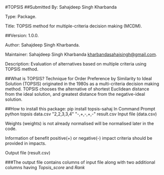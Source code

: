 #TOPSIS
##Submitted By: Sahajdeep Singh Kharbanda

Type: Package.

Title: TOPSIS method for multiple-criteria decision making (MCDM).

##Version: 1.0.0.

Author: Sahajdeep Singh Kharbanda.

Maintainer: Sahajdeep Singh Kharbanda kharbandasahajsingh@gmail.com.

Description: Evaluation of alternatives based on multiple criteria using TOPSIS method.

##What is TOPSIS?
Technique for Order Preference by Similarity to Ideal Solution (TOPSIS) originated in the 1980s as a multi-criteria decision making method. TOPSIS chooses the alternative of shortest Euclidean distance from the ideal solution, and greatest distance from the negative-ideal solution.


##How to install this package:
pip install topsis-sahaj
In Command Prompt
python topsis data.csv "2,2,3,3,4" "-,+,-,+,-" result.csv
Input file (data.csv)

Weights (weights) is not already normalised will be normalised later in the code.

Information of benefit positive(+) or negative(-) impact criteria should be provided in impacts.

Output file (result.csv)

###The output file contains columns of input file along with two additional columns having *Topsis_score* and *Rank*
